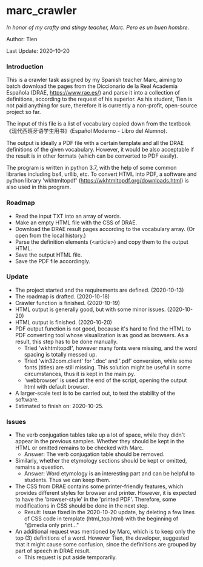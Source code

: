 # marc_crawler 

*In honor of my crafty and stingy teacher, Marc. Pero es un buen hombre*.

Author: Tien

Last Update: 2020-10-20

### Introduction

This is a crawler task assigned by my Spanish teacher Marc, aiming to batch download the pages from the Diccionario de la Real Academia Española (DRAE, https://www.rae.es/) and parse it into a collection of definitions, according to the request of his superior. As his student, Tien is not paid anything for sure, therefore it is currently a non-profit, open-source project so far.

The input of this file is a list of vocabulary copied down from the textbook 《现代西班牙语学生用书》(Español Moderno - Libro del Alumno).

The output is ideally a PDF file with a certain template and all the DRAE definitions of the given vocabulary. However, it would be also acceptable if the result is in other formats (which can be converted to PDF easily).

The program is written in python 3.7, with the help of some common libraries including bs4, urllib, etc. To convert HTML into PDF, a software and python library 'wkhtmltopdf' (https://wkhtmltopdf.org/downloads.html) is also used in this program. 

### Roadmap

- Read the input TXT into an array of words.
- Make an empty HTML file with the CSS of DRAE.
- Download the DRAE result pages according to the vocabulary array. (Or open from the local history.)
- Parse the definition elements (\<article\>) and copy them to the output HTML.
- Save the output HTML file.
- Save the PDF file accordingly.

### Update

- The project started and the requirements are defined. (2020-10-13)
- The roadmap is drafted. (2020-10-18)
- Crawler function is finished. (2020-10-19)
- HTML output is generally good, but with some minor issues. (2020-10-20)
- HTML output is finished. (2020-10-20)
- PDF output function is not good, because it's hard to find the HTML to PDF converting tool whose visualization is as good as browsers. As a result, this step has to be done manually.
  - Tried 'wkhtmltopdf', however many fonts were missing, and the word spacing is totally messed up.
  - Tried 'win32com.client' for '.doc' and '.pdf' conversion, while some fonts (titles) are still missing. This solution might be useful in some circumstances, thus it is kept in the main.py.
  - 'webbrowser' is used at the end of the script, opening the output html with default browser.
- A larger-scale test is to be carried out, to test the stability of the software.
- Estimated to finish on: 2020-10-25.

### Issues

- The verb conjugation tables take up a lot of space, while they didn't appear in the previous samples. Whether they should be kept in the HTML or omitted remains to be checked with Marc.
  - Answer: The verb conjugation table should be removed.
- Similarly, whether the etymology sections should be kept or omitted, remains a question.
  - Answer: Word etymology is an interesting part and can be helpful to students. Thus we can keep them.
- The CSS from DRAE contains some printer-friendly features, which provides different styles for browser and printer. However, it is expected to have the 'browser-style' in the 'printed PDF'. Therefore, some modifications in CSS should be done in the next step.
  - Result: Issue fixed in the 2020-10-20 update, by deleting a few lines of CSS code in template (html_top.html) with the beginning of "@media only print..."
- An additional request was mentioned by Marc, which is to keep only the top (3) definitions of a word. However Tien, the developer, suggested that it might cause some confusion, since the definitions are grouped by part of speech in DRAE result.
  - This request is put aside temporarily.